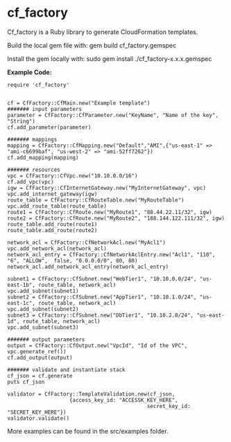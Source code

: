 cf_factory
==========

Cf_factory is a Ruby library to generate CloudFormation templates.

Build the local gem file with:
gem build cf_factory.gemspec

Install the gem locally with:
sudo gem install ./cf_factory-x.x.x.gemspec

**Example Code:**
    
    require 'cf_factory'


    cf = CfFactory::CfMain.new("Example template")
    ####### input parameters
    parameter = CfFactory::CfParameter.new("KeyName", "Name of the key", "String")
    cf.add_parameter(parameter)

    ####### mappings
    mapping = CfFactory::CfMapping.new("Default","AMI",{"us-east-1" => "ami-c6699baf", "us-west-2" => "ami-52ff7262"})
    cf.add_mapping(mapping)

    ####### resources
    vpc = CfFactory::CfVpc.new("10.10.0.0/16")
    cf.add_vpc(vpc)
    igw = CfFactory::CfInternetGateway.new("MyInternetGateway", vpc)
    vpc.add_internet_gateway(igw)
    route_table = CfFactory::CfRouteTable.new("MyRouteTable")
    vpc.add_route_table(route_table)
    route1 = CfFactory::CfRoute.new("MyRoute1", "88.44.22.11/32", igw)
    route2 = CfFactory::CfRoute.new("MyRoute2", "188.144.122.111/32", igw)
    route_table.add_route(route1)
    route_table.add_route(route2)

    network_acl = CfFactory::CfNetworkAcl.new("MyAcl1")
    vpc.add_network_acl(network_acl)
    network_acl_entry = CfFactory::CfNetworkAclEntry.new("Acl1", "110", "6", "ALLOW",  false, "0.0.0.0/0", 80, 80)
    network_acl.add_network_acl_entry(network_acl_entry)

    subnet1 = CfFactory::CfSubnet.new("WebTier1", "10.10.0.0/24", "us-east-1b", route_table, network_acl)
    vpc.add_subnet(subnet1)
    subnet2 = CfFactory::CfSubnet.new("AppTier1", "10.10.1.0/24", "us-east-1c", route_table, network_acl)
    vpc.add_subnet(subnet2)
    subnet3 = CfFactory::CfSubnet.new("DbTier1", "10.10.2.0/24", "us-east-1d", route_table, network_acl)
    vpc.add_subnet(subnet3)

    ####### output parameters
    output = CfFactory::CfOutput.new("VpcId", "Id of the VPC", vpc.generate_ref())
    cf.add_output(output)

    ####### validate and instantiate stack
    cf_json = cf.generate
    puts cf_json

    validator = CfFactory::TemplateValidation.new(cf_json, 
						{access_key_id: "ACCESSK_KEY_HERE",
                                                 secret_key_id: "SECRET_KEY_HERE"})
    validator.validate()


More examples can be found in the src/examples folder.
